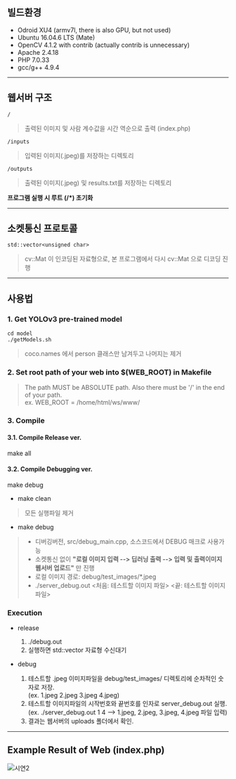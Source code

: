 ## 빌드환경
* Odroid XU4 (armv7l, there is also GPU, but not used)
* Ubuntu 16.04.6 LTS (Mate)
* OpenCV 4.1.2 with contrib (actually contrib is unnecessary)
* Apache 2.4.18
* PHP 7.0.33
* gcc/g++ 4.9.4
   
   
---------------------------------------------------------------
   
   
## 웹서버 구조
    /
> 출력된 이미지 및 사람 계수값을 시간 역순으로 출력 (index.php)   

    /inputs
> 입력된 이미지(.jpeg)를 저장하는 디렉토리

    /outputs
> 출력된 이미지(.jpeg) 및 results.txt를 저장하는 디렉토리

**프로그램 실행 시 루트 (/*) 초기화**
   
   
---------------------------------------------------------------
   
   
## 소켓통신 프로토콜
    std::vector<unsigned char>
> cv::Mat 이 인코딩된 자료형으로, 본 프로그램에서 다시 cv::Mat 으로 디코딩 진행
   
   
---------------------------------------------------------------
   
   
## 사용법

### 1. Get YOLOv3 pre-trained model
    cd model
    ./getModels.sh
> coco.names 에서 person 클래스만 남겨두고 나머지는 제거

   
### 2. Set root path of your web into $(WEB_ROOT) in Makefile
> The path MUST be ABSOLUTE path.
> Also there must be '/' in the end of your path.   
   ex. WEB_ROOT = /home/html/ws/www/
   
   
### 3. Compile

#### 3.1. Compile Release ver.
   make all

#### 3.2. Compile Debugging ver.
   make debug

* make clean
> 모든 실행파일 제거


* make debug
> + 디버깅버전, src/debug_main.cpp, 소스코드에서 DEBUG 매크로 사용가능
> + 소켓통신 없이 **"로컬 이미지 입력 --> 딥러닝 출력 --> 입력 및 출력이미지 웹서버 업로드"** 만 진행   
> + 로컬 이미지 경로: debug/test_images/*.jpeg   
> + ./server_debug.out <처음: 테스트할 이미지 파일> <끝: 테스트할 이미지 파일>   
   
   
### Execution

* release
    1. ./debug.out
    2. 실행하면 std::vector<unsigned char> 자료형 수신대기

* debug
    1. 테스트할 .jpeg 이미지파일을 debug/test_images/ 디렉토리에 순차적인 숫자로 저장.   
        (ex. 1.jpeg 2.jpeg 3.jpeg 4.jpeg)
    2. 테스트할 이미지파일의 시작번호와 끝번호를 인자로 server_debug.out 실행.   
        (ex. ./server_debug.out 1 4  -->  1.jpeg, 2.jpeg, 3.jpeg, 4.jpeg 파일 입력)
    3. 결과는 웹서버의 uploads 폴더에서 확인.   

--------------------------------------------------------------
   
   
## Example Result of Web (index.php)
![시연2](https://user-images.githubusercontent.com/49421142/76927049-53dc3880-6921-11ea-9b9f-eae576d58d72.JPG)
